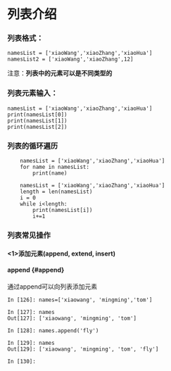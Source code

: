 # 列表介绍

### 列表格式：

```
namesList = ['xiaoWang','xiaoZhang','xiaoHua']
namesList2 = ['xiaoWang','xiaoZhang',12]
```

注意：**列表中的元素可以是不同类型的**

### 列表元素输入：

```
namesList = ['xiaoWang','xiaoZhang','xiaoHua']
print(namesList[0])
print(namesList[1])
print(namesList[2])
```

### 列表的循环遍历

```
    namesList = ['xiaoWang','xiaoZhang','xiaoHua']
    for name in namesList:
        print(name)
```

```
    namesList = ['xiaoWang','xiaoZhang','xiaoHua']
    length = len(namesList)
    i = 0
    while i<length:
        print(namesList[i])
        i+=1
```

### 列表常见操作

#### &lt;1&gt;添加元素\(append, extend, insert\)

#### append {#append}

通过append可以向列表添加元素

```
In [126]: names=['xiaowang', 'mingming','tom']

In [127]: names
Out[127]: ['xiaowang', 'mingming', 'tom']

In [128]: names.append('fly')

In [129]: names
Out[129]: ['xiaowang', 'mingming', 'tom', 'fly']

In [130]:
```



